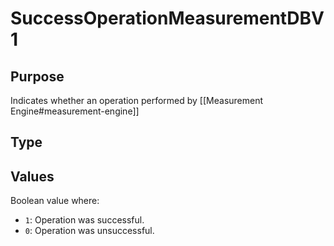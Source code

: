 # SuccessOperationMeasurementDBV1

## Purpose

<!-- --8<-- [start:purpose] -->
Indicates whether an operation performed by [[Measurement Engine#measurement-engine]]

<!-- --8<-- [end:purpose] -->

## Type

<!-- --8<-- [start:type] -->
<div class="type" markdown>

</div>
<!-- --8<-- [end:type] -->

## Values

Boolean value where:
- `1`: Operation was successful.
- `0`: Operation was unsuccessful.

